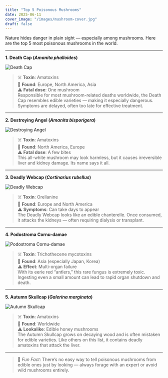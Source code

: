 ```yaml
---
title: "Top 5 Poisonous Mushrooms"
date: 2025-06-11
cover_image: "/images/mushroom-cover.jpg"
draft: false
---
```


Nature hides danger in plain sight — especially among mushrooms. Here are the top 5 most poisonous mushrooms in the world.

---

**1. Death Cap (_Amanita phalloides_)**  

<img src="/images/mushroom01.jpg" alt="Death Cap" class="article-image">

> ☠️ **Toxin**: Amatoxins  
> 📍 **Found**: Europe, North America, Asia  
> ⚠️ **Fatal dose**: One mushroom  
Responsible for most mushroom-related deaths worldwide, the Death Cap resembles edible varieties — making it especially dangerous. Symptoms are delayed, often too late for effective treatment.

---

**2. Destroying Angel (_Amanita bisporigera_)**  

<img src="/images/mushroom02.jpg" alt="Destroying Angel" class="article-image">

> ☠️ **Toxin**: Amatoxins  
> 📍 **Found**: North America, Europe  
> ⚠️ **Fatal dose**: A few bites  
This all-white mushroom may look harmless, but it causes irreversible liver and kidney damage. Its name says it all.

---

**3. Deadly Webcap (_Cortinarius rubellus_)**  

<img src="/images/mushroom03.jpg" alt="Deadly Webcap" class="article-image">

> ☠️ **Toxin**: Orellanine  
> 📍 **Found**: Europe and North America  
> ⚠️ **Symptoms**: Can take days to appear  
The Deadly Webcap looks like an edible chanterelle. Once consumed, it attacks the kidneys — often requiring dialysis or transplant.

---

**4. Podostroma Cornu-damae**  

<img src="/images/mushroom04.jpg" alt="Podostroma Cornu-damae" class="article-image">

> ☠️ **Toxin**: Trichothecene mycotoxins  
> 📍 **Found**: Asia (especially Japan, Korea)  
> ⚠️ **Effect**: Multi-organ failure  
With its eerie red “antlers,” this rare fungus is extremely toxic. Ingesting even a small amount can lead to rapid organ shutdown and death.

---

**5. Autumn Skullcap (_Galerina marginata_)**  

<img src="/images/mushroom05.jpg" alt="Autumn Skullcap" class="article-image">

> ☠️ **Toxin**: Amatoxins  
> 📍 **Found**: Worldwide  
> ⚠️ **Lookalike**: Edible honey mushrooms  
The Autumn Skullcap grows on decaying wood and is often mistaken for edible varieties. Like others on this list, it contains deadly amatoxins that attack the liver.

---

> 🍄 *Fun Fact*: There’s no easy way to tell poisonous mushrooms from edible ones just by looking — always forage with an expert or avoid wild mushrooms entirely.
